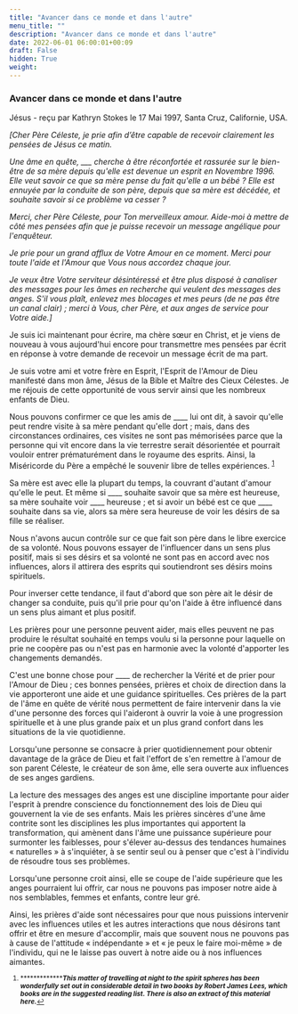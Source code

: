 ```yaml
---
title: "Avancer dans ce monde et dans l'autre"
menu_title: ""
description: "Avancer dans ce monde et dans l'autre"
date: 2022-06-01 06:00:01+00:09
draft: False
hidden: True
weight:
---
```

### Avancer dans ce monde et dans l'autre

Jésus - reçu par Kathryn Stokes le 17 Mai 1997, Santa Cruz, Californie, USA.

*[Cher Père Céleste, je prie afin d’être capable de recevoir clairement les pensées de Jésus ce matin.*

*Une âme en quête, ___ cherche à être réconfortée et rassurée sur le bien-être de sa mère depuis qu'elle est devenue un esprit en Novembre 1996. Elle veut savoir ce que sa mère pense du fait qu'elle a un bébé ? Elle est ennuyée par la conduite de son père, depuis que sa mère est décédée, et souhaite savoir si ce problème va cesser ?*

*Merci, cher Père Céleste, pour Ton merveilleux amour. Aide-moi à mettre de côté mes pensées afin que je puisse recevoir un message angélique pour l'enquêteur.*

*Je prie pour un grand afflux de Votre Amour en ce moment. Merci pour toute l'aide et l'Amour que Vous nous accordez chaque jour.*

*Je veux être Votre serviteur désintéressé et être plus disposé à canaliser des messages pour les âmes en recherche qui veulent des messages des anges. S'il vous plaît, enlevez mes blocages et mes peurs (de ne pas être un canal clair) ; merci à Vous, cher Père, et aux anges de service pour Votre aide.]*

Je suis ici maintenant pour écrire, ma chère sœur en Christ, et je viens de nouveau à vous aujourd'hui encore pour transmettre mes pensées par écrit en réponse à votre demande de recevoir un message écrit de ma part.

Je suis votre ami et votre frère en Esprit, l'Esprit de l'Amour de Dieu manifesté dans mon âme, Jésus de la Bible et Maître des Cieux Célestes. Je me réjouis de cette opportunité de vous servir ainsi que les nombreux enfants de Dieu.

Nous pouvons confirmer ce que les amis de ____ lui ont dit, à savoir qu'elle peut rendre visite à sa mère pendant qu'elle dort ; mais, dans des circonstances ordinaires, ces visites ne sont pas mémorisées parce que la personne qui vit encore dans la vie terrestre serait désorientée et pourrait vouloir entrer prématurément dans le royaume des esprits. Ainsi, la Miséricorde du Père a empêché le souvenir libre de telles expériences. <sup id="a1">[1](#f1)</sup>

Sa mère est avec elle la plupart du temps, la couvrant d'autant d'amour qu'elle le peut. Et même si ____ souhaite savoir que sa mère est heureuse, sa mère souhaite voir ____ heureuse ; et si avoir un bébé est ce que ____ souhaite dans sa vie, alors sa mère sera heureuse de voir les désirs de sa fille se réaliser.

Nous n'avons aucun contrôle sur ce que fait son père dans le libre exercice de sa volonté. Nous pouvons essayer de l'influencer dans un sens plus positif, mais si ses désirs et sa volonté ne sont pas en accord avec nos influences, alors il attirera des esprits qui soutiendront ses désirs moins spirituels.

Pour inverser cette tendance, il faut d'abord que son père ait le désir de changer sa conduite, puis qu'il prie pour qu'on l'aide à être influencé dans un sens plus aimant et plus positif.

Les prières pour une personne peuvent aider, mais elles peuvent ne pas produire le résultat souhaité en temps voulu si la personne pour laquelle on prie ne coopère pas ou n'est pas en harmonie avec la volonté d'apporter les changements demandés.

C'est une bonne chose pour ____ de rechercher la Vérité et de prier pour l'Amour de Dieu ; ces bonnes pensées, prières et choix de direction dans la vie apporteront une aide et une guidance spirituelles. Ces prières de la part de l'âme en quête de vérité nous permettent de faire intervenir dans la vie d'une personne des forces qui l'aideront à ouvrir la voie à une progression spirituelle et à une plus grande paix et un plus grand confort dans les situations de la vie quotidienne.

Lorsqu'une personne se consacre à prier quotidiennement pour obtenir davantage de la grâce de Dieu et fait l'effort de s'en remettre à l'amour de son parent Céleste, le créateur de son âme, elle sera ouverte aux influences de ses anges gardiens.

La lecture des messages des anges est une discipline importante pour aider l'esprit à prendre conscience du fonctionnement des lois de Dieu qui gouvernent la vie de ses enfants. Mais les prières sincères d'une âme contrite sont les disciplines les plus importantes qui apportent la transformation, qui amènent dans l'âme une puissance supérieure pour surmonter les faiblesses, pour s'élever au-dessus des tendances humaines « naturelles » à s'inquiéter, à se sentir seul ou à penser que c'est à l'individu de résoudre tous ses problèmes.

Lorsqu'une personne croit ainsi, elle se coupe de l'aide supérieure que les anges pourraient lui offrir, car nous ne pouvons pas imposer notre aide à nos semblables, femmes et enfants, contre leur gré.

Ainsi, les prières d'aide sont nécessaires pour que nous puissions intervenir avec les influences utiles et les autres interactions que nous désirons tant offrir et être en mesure d'accomplir, mais que souvent nous ne pouvons pas à cause de l'attitude « indépendante » et « je peux le faire moi-même » de l'individu, qui ne le laisse pas ouvert à notre aide ou à nos influences aimantes.
<small>

1. <large id="f1"> **********************************This matter of travelling at night to the spirit spheres has been wonderfully set out in considerable detail in two books by Robert James Lees, which books are in the suggested reading list. There is also an extract of this material here.*********************[↩](#a1)
